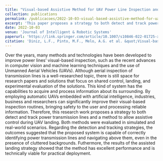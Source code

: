 ```yaml
---
title: "Visual-based Assistive Method for UAV Power Line Inspection and Landing"
collection: publications
permalink: /publicacoes/2022-10-03-visual-based-assistive-method-for-uav-power-line-inspection-and-landing
excerpt: 'This paper proposes a strategy to both detect and track power transmission lines and a method to allow assistive control during UAV landing.'
date: 2022-10-03
venue: 'Journal of Intelligent & Robotic Systems'
paperurl: 'https://link.springer.com/article/10.1007/s10846-022-01725-x'
citation: 'Diniz, L.F., Pinto, M.F., Melo, A.G. et al. &quot;Visual-based Assistive Method for UAV Power Line Inspection and Landing.&quot; <i>J Intell Robot Syst</i>. 106, 41 (2022).'
---
```

Over the years, many methods and technologies have been developed to improve power lines’ visual-based inspection, such as the recent advances in computer vision and machine learning techniques and the use of Unmanned Aerial Vehicles (UAVs). Although aerial inspection of transmission lines is a well-researched topic, there is still space for research papers and solutions that focus on shared control, landing, and experimental evaluation of the solutions. This kind of system has the capabilities to acquire and process information about its surrounding. By employing automatic UAVs embedded with artificial intelligence, industries, business and researchers can significantly improve their visual-based inspection routines, bringing safety to the user and processing reliable information. Therefore, this research work proposes a strategy to both detect and track power transmission lines and a method to allow assistive control during UAV landing. Both methods were evaluated in simulated and real-world scenarios. Regarding the detection and tracking strategies, the outcomes suggested that the proposed system is capable of correctly identifying power transmission lines and navigating above them, even in the presence of cluttered backgrounds. Futhermore, the results of the assisted landing strategy showed that the method has excellent performance and is technically viable for practical deployment.
